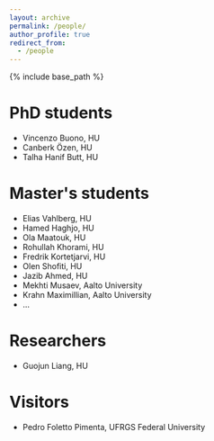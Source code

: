 ```yaml
---
layout: archive
permalink: /people/
author_profile: true
redirect_from:
  - /people
---
```


{% include base_path %}

PhD students
======
* Vincenzo Buono, HU
* Canberk Özen, HU
* Talha Hanif Butt, HU


Master's students
======
* Elias Vahlberg, HU
* Hamed Haghjo, HU
* Ola Maatouk, HU
* Rohullah Khorami, HU
* Fredrik Kortetjarvi, HU
* Olen Shofiti, HU
* Jazib Ahmed, HU
* Mekhti Musaev, Aalto University
* Krahn Maximillian, Aalto University
* ...

Researchers
======
* Guojun Liang, HU


Visitors
======
* Pedro Foletto Pimenta, UFRGS Federal University
